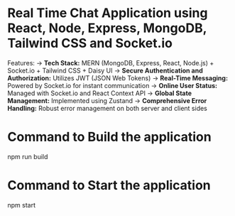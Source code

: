 # Real Time Chat Application using React, Node, Express, MongoDB, Tailwind CSS and Socket.io

Features:
-> **Tech Stack:** MERN (MongoDB, Express, React, Node.js) + Socket.io + Tailwind CSS + Daisy UI
-> **Secure Authentication and Authorization:** Utilizes JWT (JSON Web Tokens)
-> **Real-Time Messaging:** Powered by Socket.io for instant communication
-> **Online User Status:** Managed with Socket.io and React Context API
-> **Global State Management:** Implemented using Zustand
-> **Comprehensive Error Handling:** Robust error management on both server and client sides

# Command to Build the application
npm run build

# Command to Start the application
npm start